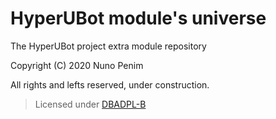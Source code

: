# HyperUBot module's universe
The HyperUBot project extra module repository

Copyright (C) 2020 Nuno Penim

All rights and lefts reserved, under construction.

> Licensed under [DBADPL-B](https://github.com/nunopenim/DBADPL-B)

